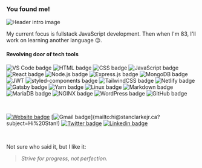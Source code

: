 ### You found me!

![Header intro image](https://user-images.githubusercontent.com/57962165/113486056-db3e1080-947e-11eb-9a3a-32574160acfd.png?raw=true)

My current focus is fullstack JavaScript development. Then when I'm 83, I'll work on learning another language 😑.

#### Revolving door of tech tools

![VS Code badge](https://img.shields.io/badge/-VS%20Code-007acc?style=for-the-badge&logo=Visual-Studio-Code&logoColor=white)
![HTML badge](https://img.shields.io/badge/-HTML-e34f26?style=for-the-badge&logo=HTML5&logoColor=white)
![CSS badge](https://img.shields.io/badge/-CSS-1572b6?style=for-the-badge&logo=CSS3&logoColor=white)
![JavaScript badge](https://img.shields.io/badge/-JavaScript-f7df1e?style=for-the-badge&logo=JavaScript&logoColor=black)
![React badge](https://img.shields.io/badge/-React-61dafb?style=for-the-badge&logo=React&logoColor=black)
![Node.js badge](https://img.shields.io/badge/-Node.js-339933?style=for-the-badge&logo=Node.js&logoColor=white)
![Express.js badge](https://img.shields.io/badge/Express.js-404D59?style=for-the-badge)
![MongoDB badge](https://img.shields.io/badge/MongoDB-4EA94B?style=for-the-badge&logo=mongodb&logoColor=white)
![JWT](https://img.shields.io/badge/JWT-black?style=for-the-badge&logo=JSON%20web%20tokens)
![styled-components badge](https://img.shields.io/badge/-styled--components-db7093?style=for-the-badge&logo=styled-components&logoColor=white)
![TailwindCSS badge](https://img.shields.io/badge/Tailwind_CSS-38B2AC?style=for-the-badge&logo=tailwind-css&logoColor=white)
![Netlify badge](https://img.shields.io/badge/-Netlify-00c7b7?style=for-the-badge&logo=Netlify&logoColor=white)
![Gatsby badge](https://img.shields.io/badge/-Gatsby-663399?style=for-the-badge&logo=Gatsby&logoColor=white)
![Yarn badge](https://img.shields.io/badge/-Yarn-2c8ebb?style=for-the-badge&logo=Yarn&logoColor=white)
![Linux badge](https://img.shields.io/badge/-Linux-fcc624?style=for-the-badge&logo=Linux&logoColor=black)
![Markdown badge](https://img.shields.io/badge/-Markdown-000?style=for-the-badge&logo=Markdown&logoColor=white)
![MariaDB badge](https://img.shields.io/badge/-MariaDB-003545?style=for-the-badge&logo=MariaDB&logoColor=white)
![NGINX badge](https://img.shields.io/badge/-NGINX-009369?style=for-the-badge&logo=NGINX&logoColor=white)
![WordPress badge](https://img.shields.io/badge/-WordPress-21759b?style=for-the-badge&logo=WordPress&logoColor=white)
![GitHub badge](https://img.shields.io/badge/-GitHub-181717?style=for-the-badge&logo=GitHub&logoColor=white)
<!-- ![Google badge](https://img.shields.io/badge/-Google-4285f4?style=for-the-badge&logo=Google&logoColor=white) -->
<!-- ![Vercel badge](https://img.shields.io/badge/-Vercel-000?style=for-the-badge&logo=Vercel&logoColor=white) -->
<!-- ![GraphQL badge](https://img.shields.io/badge/-Graph%20QL-e10098?style=for-the-badge&logo=GraphQL&logoColor=white) -->
<!-- ![Shopify badge](https://img.shields.io/badge/shopify-8DB543?style=for-the-badge&logo=Shopify&logoColor=white)-->
<!-- ![Redux badge](https://img.shields.io/badge/Redux-593D88?style=for-the-badge&logo=redux&logoColor=white)-->
<!-- ![Figma](https://img.shields.io/badge/figma-%23F24E1E.svg?style=for-the-badge&logo=figma&logoColor=white) -->

<br/>

[![Website badge](https://img.shields.io/badge/-stanclarkejr.ca-4285f4?style=social&logo=Google-Chrome&link=https://stanclarkejr.ca)](https://stanclarkejr.ca)
[![Gmail badge](https://img.shields.io/badge/-hi-ea4335?style=social&logo=Gmail&link=mailto:hi@stanclarkejr.ca?subject=Hi%20Stan!)](mailto:hi@stanclarkejr.ca?subject=Hi%20Stan!)
[![Twitter badge](https://img.shields.io/badge/-@stanclarkejr-1ca0f1?style=social&logo=twitter&link=https://twitter.com/stanclarkejr)](https://twitter.com/stanclarkejr)
[![Linkedin badge](https://img.shields.io/badge/-Stan%20Clarke%2C%20Jr.-blue?style=social&logo=Linkedin&link=https://www.linkedin.com/in/stan-clarke-jr/)](https://www.linkedin.com/in/stan-clarke-jr/)

<br/>

Not sure who said it, but I like it:

> *Strive for progress, not perfection.*
